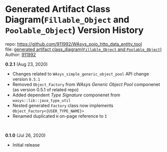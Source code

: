 # Generated Artifact Class Diagram(`Fillable_Object` and `Poolable_Object`) Version History
repo: https://github.com/911992/WAsys_pojo_http_data_entity_tool  
file: [generated artifact class_diagram(`Fillable_Object` and `Poolable_Object`)](./fillable_poolable_gen_artifact_class_diagram.svg)  
Author: [911992](https://github.com/911992)  

**0.2.1** (Aug 23, 2020)

* Changes related to `WAsys_simple_generic_object_pool` API change version `0.5.1`
* Removed `Object_Factory` from *WAsys Generic Object Pool* componenet (as version 0.5.1 of related repo)
* Added dependent *Type Signature* componenet from `wasys::lib::java_type_util`
* Nested generated `Factory` class now implements `Object_Factory<{USER_TYPE_NAME}>`
* Renamed duplicated `H` on-page reference to `I`

<br/>

**0.1.0** (Jul 26, 2020)

* Initial release